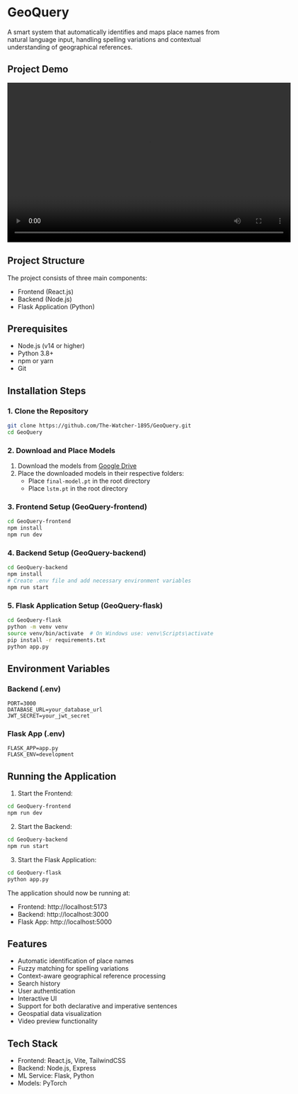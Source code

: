 # GeoQuery

A smart system that automatically identifies and maps place names from natural language input, handling spelling variations and contextual understanding of geographical references.

## Project Demo
<div align="center">
  <video width="640" height="360" controls>
    <source src="./GeoQuery-Working.mp4" type="video/mp4">
    Your browser does not support the video tag.
  </video>
</div>

## Project Structure
The project consists of three main components:
- Frontend (React.js)
- Backend (Node.js)
- Flask Application (Python)

## Prerequisites
- Node.js (v14 or higher)
- Python 3.8+
- npm or yarn
- Git

## Installation Steps

### 1. Clone the Repository

```bash
git clone https://github.com/The-Watcher-1895/GeoQuery.git
cd GeoQuery
```

### 2. Download and Place Models
1. Download the models from [Google Drive](https://drive.google.com/drive/folders/1EvgDO6aA1YpB9ekQVjFNaarKFIv3IuRa?usp=drive_link)
2. Place the downloaded models in their respective folders:
   - Place `final-model.pt` in the root directory
   - Place `lstm.pt` in the root directory

### 3. Frontend Setup (GeoQuery-frontend)
```bash
cd GeoQuery-frontend
npm install
npm run dev
```

### 4. Backend Setup (GeoQuery-backend)
```bash
cd GeoQuery-backend
npm install
# Create .env file and add necessary environment variables
npm run start
```

### 5. Flask Application Setup (GeoQuery-flask)
```bash
cd GeoQuery-flask
python -m venv venv
source venv/bin/activate  # On Windows use: venv\Scripts\activate
pip install -r requirements.txt
python app.py
```

## Environment Variables

### Backend (.env)
```
PORT=3000
DATABASE_URL=your_database_url
JWT_SECRET=your_jwt_secret
```

### Flask App (.env)
```
FLASK_APP=app.py
FLASK_ENV=development
```

## Running the Application

1. Start the Frontend:
```bash
cd GeoQuery-frontend
npm run dev
```

2. Start the Backend:
```bash
cd GeoQuery-backend
npm run start
```

3. Start the Flask Application:
```bash
cd GeoQuery-flask
python app.py
```

The application should now be running at:
- Frontend: http://localhost:5173
- Backend: http://localhost:3000
- Flask App: http://localhost:5000


## Features
- Automatic identification of place names
- Fuzzy matching for spelling variations
- Context-aware geographical reference processing
- Search history
- User authentication
- Interactive UI
- Support for both declarative and imperative sentences
- Geospatial data visualization
- Video preview functionality

## Tech Stack
- Frontend: React.js, Vite, TailwindCSS
- Backend: Node.js, Express
- ML Service: Flask, Python
- Models: PyTorch
